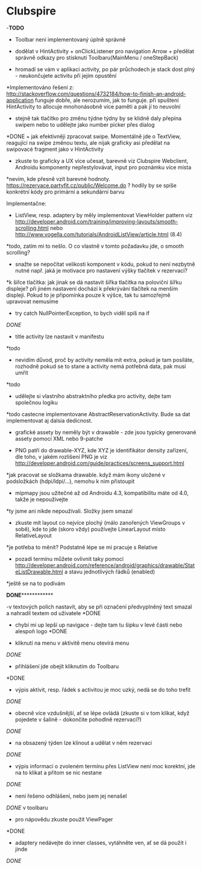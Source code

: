 # Clubspire
-********TODO********




- Toolbar není implementovaný úplně správně
* dodělat v HintActivity + onClickListener pro navigation Arrow + předělat správně odkazy pro stisknutí Toolbaru(MainMenu / oneStepBack)



- hromadí se vám v aplikaci activity, po pár průchodech je stack dost 
plný - neukončujete activitu při jejím opustění

*Implementováno řešení z:
http://stackoverflow.com/questions/4732184/how-to-finish-an-android-application
    funguje dobře, ale nerozumím, jak to funguje.
    při spuštení HintActivity to allocuje mnohonásobně více paměti a pak jí to neuvolní



- stejně tak tlačítko pro změnu týdne
týdny by se klidně daly přepína swipem nebo to udělejte jako 
number picker přes dialog

*DONE + jak efektivněji zpracovat swipe. Momentálně jde o TextView, reagující na swipe 
změnou textu, ale nijak graficky
    asi předělat na swipovacé fragment jako v HintActivity



- zkuste to graficky a UX více učesat, barevně viz Clubspire Webclient, 
Androidu komponenty nepřestylovávat, input pro poznámku více místa

*nevím, kde přesně vzít barevné hodnoty.
https://rezervace.partyfit.cz/public/Welcome.do  ?
hodily by se spíše konkrétní kódy pro primární a sekundární barvu

Implementačne:
- ListView, resp. adaptery by měly implementovat ViewHolder pattern viz 
http://developer.android.com/training/improving-layouts/smooth-scrolling.html 
nebo http://www.vogella.com/tutorials/AndroidListView/article.html (8.4)

*todo, zatím mi to nešlo. O co vlastně v tomto požadavku jde, o smooth scrolling?


- snažte se nepočítat velikosti komponent v kódu, pokud to není nezbytně 
nutné např. jaká je motivace pro nastavení výšky tlačítek v rezervaci?

*k šířce tlačítka: jak jinak se dá nastavit šířka tlačítka na poloviční šířku displeje?
při jiném nastavení dochází k překrývání tlačítek na menším displeji.
Pokud to je připomínka pouze k výšce, tak tu samozřejmě upravovat nemusíme


- try catch NullPointerException, to bych viděl spíš na if

*DONE*


- title activity lze nastavit v manifestu

*todo 


- nevidím důvod, proč by activity neměla mít extra, pokud je tam 
posíláte, rozhodně pokud se to stane a activity nemá potřebná data, pak 
musí umřít

*todo


- udělejte si vlastního abstraktního předka pro activity, dejte tam 
společnou logiku

*todo castecne implementovane AbstractReservationActivity. Bude sa dat implementovat aj dalsia dedicnost. 


- grafické assety by neměly být v drawable - zde jsou typicky generované 
assety pomocí XML nebo 9-patche

- PNG patří do drawable-XYZ, kde XYZ je identifikátor density zařízení, 
dle toho, v jakém rozlišení PNG je viz 
http://developer.android.com/guide/practices/screens_support.html

*jak pracovat se složkama drawable. když mám ikony uložené 
v podsložkách (hdpi/ldpi/...), nemohu k nim přistoupit


- mipmapy jsou užitečné až od Androidu 4.3, kompatibilitu máte od 4.0, 
takže je nepoužívejte

*ty jsme ani nikde nepoužívali. Složky jsem smazal

- zkuste mít layout co nejvíce plochý (málo zanořených ViewGroups v 
sobě), kde to jde (skoro vždy) používejte LinearLayout místo RelativeLayout

*je potřeba to měnit? Podstatně lépe se mi pracuje s Relative 


- pozadí termínu můžete ovlivnit taky pomocí 
http://developer.android.com/reference/android/graphics/drawable/StateListDrawable.html 
a stavu jednotlivých řádků (enabled)

*ještě se na to podívám

**********DONE**********************

-v textových polích nastavit, aby se při označení předvyplněný
text smazal a nahradil textem od uživatele
*DONE

- chybí mi up lepší up navigace - dejte tam tu šipku v levé části
nebo alespoň logo
*DONE


- kliknutí na menu v aktivitě menu otevírá menu

*DONE*

- přihlášení jde obejít kliknutím do Toolbaru

*DONE

- výpis aktivit, resp. řádek s activitou je moc uzký, nedá se do toho trefit

*DONE*


- obecně více vzdušnější, ať se lépe ovládá (zkuste si v tom klikat, když
pojedete v šalině - dokončite pohodlně rezervaci?)

*DONE*

- na obsazený týden lze klinout a udělat v něm rezervaci

*DONE*

- výpis informací o zvoleném termínu přes ListView není moc korektní,
jde na to klikat a přitom se nic nestane

*DONE*

- není řešeno odhlášení, nebo jsem jej nenašel

*DONE* v toolbaru

- pro nápovědu zkuste použít ViewPager

*DONE

- adaptery nedávejte do inner classes, vytáhněte ven, ať se dá použít i
jinde

*DONE*
